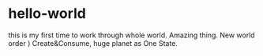 # hello-world
this is my first time to work through whole world. Amazing thing. New world order ) Create&amp;Consume, huge planet as One State.
